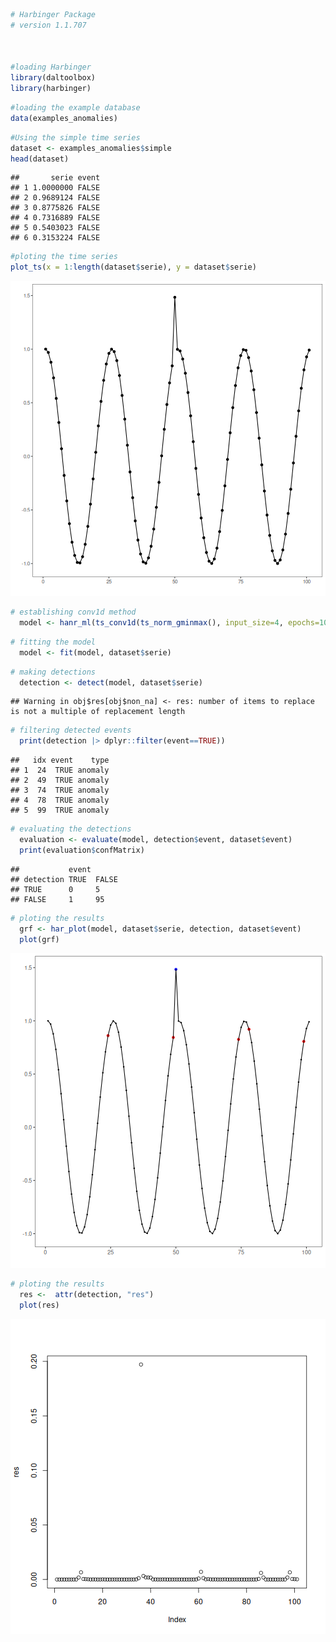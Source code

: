 
``` r
# Harbinger Package
# version 1.1.707



#loading Harbinger
library(daltoolbox)
library(harbinger) 
```


``` r
#loading the example database
data(examples_anomalies)
```


``` r
#Using the simple time series
dataset <- examples_anomalies$simple
head(dataset)
```

```
##       serie event
## 1 1.0000000 FALSE
## 2 0.9689124 FALSE
## 3 0.8775826 FALSE
## 4 0.7316889 FALSE
## 5 0.5403023 FALSE
## 6 0.3153224 FALSE
```


``` r
#ploting the time series
plot_ts(x = 1:length(dataset$serie), y = dataset$serie)
```

![plot of chunk unnamed-chunk-4](fig/hanr_ml_conv1d/unnamed-chunk-4-1.png)


``` r
# establishing conv1d method 
  model <- hanr_ml(ts_conv1d(ts_norm_gminmax(), input_size=4, epochs=10000))
```


``` r
# fitting the model
  model <- fit(model, dataset$serie)
```


``` r
# making detections
  detection <- detect(model, dataset$serie)
```

```
## Warning in obj$res[obj$non_na] <- res: number of items to replace is not a multiple of replacement length
```


``` r
# filtering detected events
  print(detection |> dplyr::filter(event==TRUE))
```

```
##   idx event    type
## 1  24  TRUE anomaly
## 2  49  TRUE anomaly
## 3  74  TRUE anomaly
## 4  78  TRUE anomaly
## 5  99  TRUE anomaly
```


``` r
# evaluating the detections
  evaluation <- evaluate(model, detection$event, dataset$event)
  print(evaluation$confMatrix)
```

```
##           event      
## detection TRUE  FALSE
## TRUE      0     5    
## FALSE     1     95
```


``` r
# ploting the results
  grf <- har_plot(model, dataset$serie, detection, dataset$event)
  plot(grf)
```

![plot of chunk unnamed-chunk-10](fig/hanr_ml_conv1d/unnamed-chunk-10-1.png)


``` r
# ploting the results
  res <-  attr(detection, "res")
  plot(res)
```

![plot of chunk unnamed-chunk-11](fig/hanr_ml_conv1d/unnamed-chunk-11-1.png)
